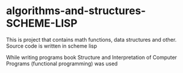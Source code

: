 # algorithms-and-structures-SCHEME-LISP
This is project that contains math functions, data structures and other. Source code is written in scheme lisp

While writing programs book Structure and Interpretation of Computer Programs (functional programming) was used
